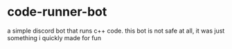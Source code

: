 # code-runner-bot
 a simple discord bot that runs c++ code.
 this bot is not safe at all, it was just something i quickly made for fun
